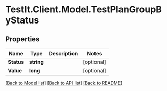 # TestIt.Client.Model.TestPlanGroupByStatus

## Properties

Name | Type | Description | Notes
------------ | ------------- | ------------- | -------------
**Status** | **string** |  | [optional] 
**Value** | **long** |  | [optional] 

[[Back to Model list]](../README.md#documentation-for-models) [[Back to API list]](../README.md#documentation-for-api-endpoints) [[Back to README]](../README.md)

